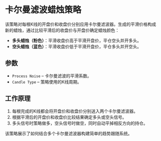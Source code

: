 # 卡尔曼滤波蜡烛策略

该策略对每根K线的开盘价和收盘价分别应用卡尔曼滤波器。生成的平滑价格构成新的蜡烛，通过比较平滑后的收盘价与开盘价确定蜡烛颜色：

- **多头蜡烛（粉色）**：平滑收盘价高于平滑开盘价，平仓空头并开多头。
- **空头蜡烛（蓝色）**：平滑收盘价低于平滑开盘价，平仓多头并开空头。

## 参数

- `Process Noise` – 卡尔曼滤波的平滑系数。
- `Candle Type` – 策略使用的K线周期。

## 工作原理

1. 每根完成的K线都会将开盘价和收盘价分别送入两个卡尔曼滤波器。
2. 根据平滑后的开盘价和收盘价比较结果确定多头或空头信号。
3. 多头信号时策略做多，空头信号时做空，同时自动平掉相反方向的持仓。

该策略展示了如何结合多个卡尔曼滤波器构建简单的趋势跟随系统。
